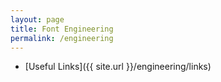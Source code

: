 ```yaml
---
layout: page
title: Font Engineering
permalink: /engineering
---
```


- [Useful Links]({{ site.url }}/engineering/links)